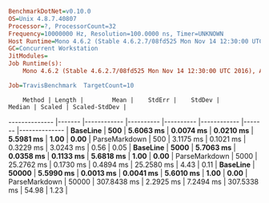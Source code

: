 ``` ini

BenchmarkDotNet=v0.10.0
OS=Unix 4.8.7.40807
Processor=?, ProcessorCount=32
Frequency=10000000 Hz, Resolution=100.0000 ns, Timer=UNKNOWN
Host Runtime=Mono 4.6.2 (Stable 4.6.2.7/08fd525 Mon Nov 14 12:30:00 UTC 2016), Arch=64-bit RELEASE
GC=Concurrent Workstation
JitModules=
Job Runtime(s):
	Mono 4.6.2 (Stable 4.6.2.7/08fd525 Mon Nov 14 12:30:00 UTC 2016), Arch=64-bit RELEASE

Job=TravisBenchmark  TargetCount=10  

```
        Method | Length |        Mean |    StdErr |    StdDev |      Median | Scaled | Scaled-StdDev |
-------------- |------- |------------ |---------- |---------- |------------ |------- |-------------- |
      **BaseLine** |    **500** |   **5.6063 ms** | **0.0074 ms** | **0.0210 ms** |   **5.5981 ms** |   **1.00** |          **0.00** |
 ParseMarkdown |    500 |   3.1175 ms | 0.1021 ms | 0.3229 ms |   3.0243 ms |   0.56 |          0.05 |
      **BaseLine** |   **5000** |   **5.7063 ms** | **0.0358 ms** | **0.1133 ms** |   **5.6818 ms** |   **1.00** |          **0.00** |
 ParseMarkdown |   5000 |  25.2762 ms | 0.1730 ms | 0.4894 ms |  25.2580 ms |   4.43 |          0.11 |
      **BaseLine** |  **50000** |   **5.5990 ms** | **0.0013 ms** | **0.0041 ms** |   **5.6010 ms** |   **1.00** |          **0.00** |
 ParseMarkdown |  50000 | 307.8438 ms | 2.2925 ms | 7.2494 ms | 307.5338 ms |  54.98 |          1.23 |
